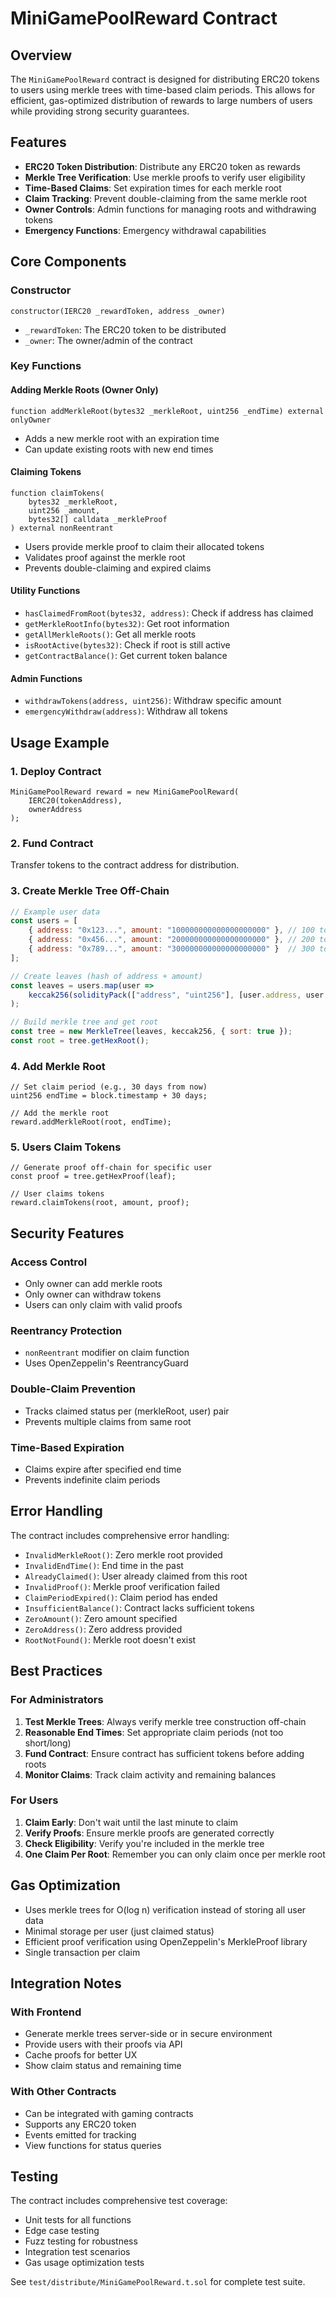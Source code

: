 # MiniGamePoolReward Contract

## Overview

The `MiniGamePoolReward` contract is designed for distributing ERC20 tokens to users using merkle trees with time-based claim periods. This allows for efficient, gas-optimized distribution of rewards to large numbers of users while providing strong security guarantees.

## Features

- **ERC20 Token Distribution**: Distribute any ERC20 token as rewards
- **Merkle Tree Verification**: Use merkle proofs to verify user eligibility
- **Time-Based Claims**: Set expiration times for each merkle root
- **Claim Tracking**: Prevent double-claiming from the same merkle root
- **Owner Controls**: Admin functions for managing roots and withdrawing tokens
- **Emergency Functions**: Emergency withdrawal capabilities

## Core Components

### Constructor
```solidity
constructor(IERC20 _rewardToken, address _owner)
```
- `_rewardToken`: The ERC20 token to be distributed
- `_owner`: The owner/admin of the contract

### Key Functions

#### Adding Merkle Roots (Owner Only)
```solidity
function addMerkleRoot(bytes32 _merkleRoot, uint256 _endTime) external onlyOwner
```
- Adds a new merkle root with an expiration time
- Can update existing roots with new end times

#### Claiming Tokens
```solidity
function claimTokens(
    bytes32 _merkleRoot,
    uint256 _amount,
    bytes32[] calldata _merkleProof
) external nonReentrant
```
- Users provide merkle proof to claim their allocated tokens
- Validates proof against the merkle root
- Prevents double-claiming and expired claims

#### Utility Functions
- `hasClaimedFromRoot(bytes32, address)`: Check if address has claimed
- `getMerkleRootInfo(bytes32)`: Get root information
- `getAllMerkleRoots()`: Get all merkle roots
- `isRootActive(bytes32)`: Check if root is still active
- `getContractBalance()`: Get current token balance

#### Admin Functions
- `withdrawTokens(address, uint256)`: Withdraw specific amount
- `emergencyWithdraw(address)`: Withdraw all tokens

## Usage Example

### 1. Deploy Contract
```solidity
MiniGamePoolReward reward = new MiniGamePoolReward(
    IERC20(tokenAddress),
    ownerAddress
);
```

### 2. Fund Contract
Transfer tokens to the contract address for distribution.

### 3. Create Merkle Tree Off-Chain
```javascript
// Example user data
const users = [
    { address: "0x123...", amount: "100000000000000000000" }, // 100 tokens
    { address: "0x456...", amount: "200000000000000000000" }, // 200 tokens
    { address: "0x789...", amount: "300000000000000000000" }  // 300 tokens
];

// Create leaves (hash of address + amount)
const leaves = users.map(user => 
    keccak256(solidityPack(["address", "uint256"], [user.address, user.amount]))
);

// Build merkle tree and get root
const tree = new MerkleTree(leaves, keccak256, { sort: true });
const root = tree.getHexRoot();
```

### 4. Add Merkle Root
```solidity
// Set claim period (e.g., 30 days from now)
uint256 endTime = block.timestamp + 30 days;

// Add the merkle root
reward.addMerkleRoot(root, endTime);
```

### 5. Users Claim Tokens
```solidity
// Generate proof off-chain for specific user
const proof = tree.getHexProof(leaf);

// User claims tokens
reward.claimTokens(root, amount, proof);
```

## Security Features

### Access Control
- Only owner can add merkle roots
- Only owner can withdraw tokens
- Users can only claim with valid proofs

### Reentrancy Protection
- `nonReentrant` modifier on claim function
- Uses OpenZeppelin's ReentrancyGuard

### Double-Claim Prevention
- Tracks claimed status per (merkleRoot, user) pair
- Prevents multiple claims from same root

### Time-Based Expiration
- Claims expire after specified end time
- Prevents indefinite claim periods

## Error Handling

The contract includes comprehensive error handling:

- `InvalidMerkleRoot()`: Zero merkle root provided
- `InvalidEndTime()`: End time in the past
- `AlreadyClaimed()`: User already claimed from this root
- `InvalidProof()`: Merkle proof verification failed
- `ClaimPeriodExpired()`: Claim period has ended
- `InsufficientBalance()`: Contract lacks sufficient tokens
- `ZeroAmount()`: Zero amount specified
- `ZeroAddress()`: Zero address provided
- `RootNotFound()`: Merkle root doesn't exist

## Best Practices

### For Administrators
1. **Test Merkle Trees**: Always verify merkle tree construction off-chain
2. **Reasonable End Times**: Set appropriate claim periods (not too short/long)
3. **Fund Contract**: Ensure contract has sufficient tokens before adding roots
4. **Monitor Claims**: Track claim activity and remaining balances

### For Users
1. **Claim Early**: Don't wait until the last minute to claim
2. **Verify Proofs**: Ensure merkle proofs are generated correctly
3. **Check Eligibility**: Verify you're included in the merkle tree
4. **One Claim Per Root**: Remember you can only claim once per merkle root

## Gas Optimization

- Uses merkle trees for O(log n) verification instead of storing all user data
- Minimal storage per user (just claimed status)
- Efficient proof verification using OpenZeppelin's MerkleProof library
- Single transaction per claim

## Integration Notes

### With Frontend
- Generate merkle trees server-side or in secure environment
- Provide users with their proofs via API
- Cache proofs for better UX
- Show claim status and remaining time

### With Other Contracts
- Can be integrated with gaming contracts
- Supports any ERC20 token
- Events emitted for tracking
- View functions for status queries

## Testing

The contract includes comprehensive test coverage:
- Unit tests for all functions
- Edge case testing
- Fuzz testing for robustness
- Integration test scenarios
- Gas usage optimization tests

See `test/distribute/MiniGamePoolReward.t.sol` for complete test suite. 